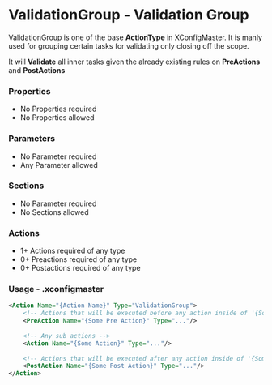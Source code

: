 # ValidationGroup - Validation Group
ValidationGroup is one of the base **ActionType** in XConfigMaster. It is manly used for grouping certain tasks for validating only closing off the scope. 

It will **Validate** all inner tasks given the already existing rules on **PreActions** and **PostActions**

### Properties 
- No Properties required
- No Properties allowed

### Parameters 
- No Parameter required
- Any Parameter allowed

### Sections 
- No Parameter required
- No Sections allowed

### Actions 
- 1+ Actions required of any type
- 0+ Preactions required of any type
- 0+ Postactions required of any type
### Usage - .xconfigmaster
```XML
<Action Name="{Action Name}" Type="ValidationGroup">
    <!-- Actions that will be executed before any action inside of '{Some Action}' are executed -->
    <PreAction Name="{Some Pre Action}" Type="..."/>
    
    <!-- Any sub actions -->
    <Action Name="{Some Action}" Type="..."/>
    
    <!-- Actions that will be executed after any action inside of '{Some Action}' are executed -->
    <PostAction Name="{Some Post Action}" Type="..."/>
</Action>
```
